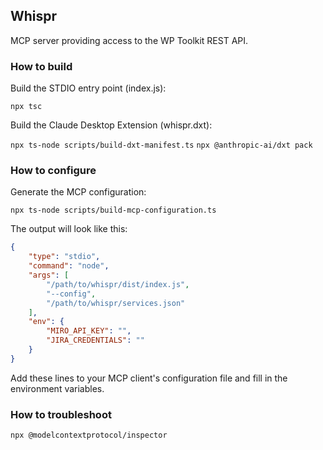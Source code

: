 ## Whispr

MCP server providing access to the WP Toolkit REST API.

### How to build

Build the STDIO entry point (index.js):

`npx tsc`

Build the Claude Desktop Extension (whispr.dxt):

`npx ts-node scripts/build-dxt-manifest.ts`
`npx @anthropic-ai/dxt pack`

### How to configure

Generate the MCP configuration:

`npx ts-node scripts/build-mcp-configuration.ts`

The output will look like this:

```json
{
    "type": "stdio",
    "command": "node",
    "args": [
        "/path/to/whispr/dist/index.js",
        "--config",
        "/path/to/whispr/services.json"
    ],
    "env": {
        "MIRO_API_KEY": "",
        "JIRA_CREDENTIALS": ""
    }
}
```

Add these lines to your MCP client's configuration file and fill in the environment variables.

### How to troubleshoot

`npx @modelcontextprotocol/inspector`
